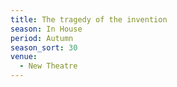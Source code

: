 ```yaml
---
title: The tragedy of the invention
season: In House
period: Autumn
season_sort: 30
venue:
  - New Theatre
---
```



